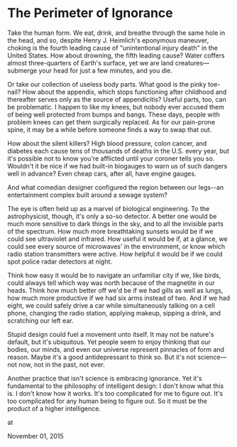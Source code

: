 # The Perimeter of Ignorance


Take the human form. We eat, drink, and breathe through the same hole in the head, and so, despite Henry J. Heimlich's eponymous maneuver, choking is the fourth leading cause of "unintentional injury death" in the United States. How about drowning, the fifth leading cause? Water coffers almost three-quarters of Earth's surface, yet we are land creatures—submerge your head for just a few minutes, and you die.



Or take our collection of useless body parts. What good is the pinky toe-nail? How about the appendix, which stops functioning after childhood and thereafter serves only as the source of appendicitis? Useful parts, too, can be problematic. I happen to like my knees, but nobody ever accused them of being well protected from bumps and bangs. These days, people with problem knees can get them surgically replaced. As for our pain-prone spine, it may be a while before someone finds a way to swap that out.



How about the silent killers? High blood pressure, colon cancer, and diabetes each cause tens of thousands of deaths in the U.S. every year, but it's possible not to know you're afflicted until your coroner tells you so. Wouldn't it be nice if we had built-in biogauges to warn us of such dangers well in advance? Even cheap cars, after all, have engine gauges.



And what comedian designer configured the region between our legs--an entertainment complex built around a sewage system?



The eye is often held up as a marvel of biological engineering. To the astrophysicist, though, it's only a so-so detector. A better one would be much more sensitive to dark things in the sky, and to all the invisible parts of the spectrum. How much more breathtaking sunsets would be if we could see ultraviolet and infrared. How useful it would be if, at a glance, we could see every source of microwaves' in the environment, or know which radio station transmitters were active. How helpful it would be if we could spot police radar detectors at night.



Think how easy it would be to navigate an unfamiliar city if we, like birds, could always tell which way was north because of the magnetite in our heads. Think how much better off we'd be if we had gills as well as lungs, how much more productive if we had six arms instead of two. And if we had eight, we could safely drive a car while simultaneously talking on a cell phone, changing the radio station, applying makeup, sipping a drink, and scratching our left ear.



Stupid design could fuel a movement unto itself. It may not be nature's default, but it's ubiquitous. Yet people seem to enjoy thinking that our bodies, our minds, and even our universe represent pinnacles of form and reason. Maybe it's a good antidepressant to think so. But it's not science—not now, not in the past, not ever.



Another practice that isn't science is embracing ignorance. Yet it's fundamental to the philosophy of intelligent design: I don't know what this is. I don't know how it works. It's too complicated for me to figure out. It's too complicated for any human being to figure out. So it must be the product of a higher intelligence.











at

November 01, 2015















